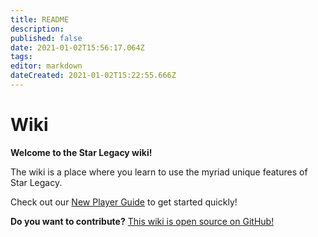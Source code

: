 ```yaml
---
title: README
description: 
published: false
date: 2021-01-02T15:56:17.064Z
tags: 
editor: markdown
dateCreated: 2021-01-02T15:22:55.666Z
---
```


# Wiki
**Welcome to the Star Legacy wiki!**

The wiki is a place where you learn to use the myriad unique features of Star Legacy.

Check out our [New Player Guide](https://starlegacy.net/wiki/new_player_guide) to get started quickly!


**Do you want to contribute?** [This wiki is open source on GitHub!](https://github.com/StarLegacy/StarLegacy.Wiki) 
